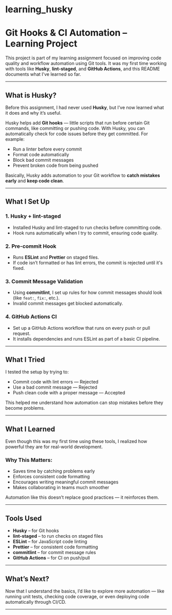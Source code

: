 # learning_husky

# Git Hooks & CI Automation – Learning Project

This project is part of my learning assignment focused on improving code quality and workflow automation using Git tools. It was my first time working with tools like **Husky**, **lint-staged**, and **GitHub Actions**, and this README documents what I’ve learned so far.

---

##  What is Husky?

Before this assignment, I had never used **Husky**, but I’ve now learned what it does and why it’s useful.

Husky helps add **Git hooks** — little scripts that run before certain Git commands, like committing or pushing code. With Husky, you can automatically check for code issues before they get committed. For example:

- Run a linter before every commit
- Format code automatically
- Block bad commit messages
- Prevent broken code from being pushed

Basically, Husky adds automation to your Git workflow to **catch mistakes early** and **keep code clean**.

---

##  What I Set Up

### 1. **Husky + lint-staged**
- Installed Husky and lint-staged to run checks before committing code.
- Hook runs automatically when I try to commit, ensuring code quality.

### 2. **Pre-commit Hook**
- Runs **ESLint** and **Prettier** on staged files.
- If code isn’t formatted or has lint errors, the commit is rejected until it's fixed.

### 3. **Commit Message Validation**
- Using **commitlint**, I set up rules for how commit messages should look (like `feat:`, `fix:`, etc.).
- Invalid commit messages get blocked automatically.

### 4. **GitHub Actions CI**
- Set up a GitHub Actions workflow that runs on every push or pull request.
- It installs dependencies and runs ESLint as part of a basic CI pipeline.

---

##  What I Tried

I tested the setup by trying to:
- Commit code with lint errors —  Rejected
- Use a bad commit message —  Rejected
- Push clean code with a proper message —  Accepted

This helped me understand how automation can stop mistakes before they become problems.

---

##  What I Learned

Even though this was my first time using these tools, I realized how powerful they are for real-world development.

### Why This Matters:
- Saves time by catching problems early
- Enforces consistent code formatting
- Encourages writing meaningful commit messages
- Makes collaborating in teams much smoother

Automation like this doesn’t replace good practices — it reinforces them.

---

##  Tools Used

- **Husky** – for Git hooks
- **lint-staged** – to run checks on staged files
- **ESLint** – for JavaScript code linting
- **Prettier** – for consistent code formatting
- **commitlint** – for commit message rules
- **GitHub Actions** – for CI on push/pull

---

##  What’s Next?

Now that I understand the basics, I’d like to explore more automation — like running unit tests, checking code coverage, or even deploying code automatically through CI/CD.

---
